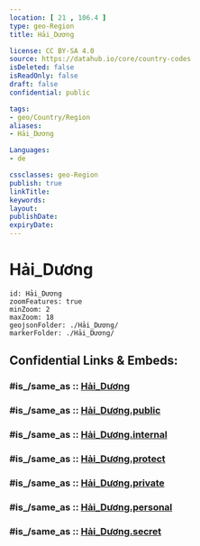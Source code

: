 ```yaml
---
location: [ 21 , 106.4 ] 
type: geo-Region
title: Hải_Dương

license: CC BY-SA 4.0
source: https://datahub.io/core/country-codes
isDeleted: false
isReadOnly: false
draft: false
confidential: public

tags:
- geo/Country/Region
aliases:
- Hải_Dương

Languages:
- de

cssclasses: geo-Region
publish: true
linkTitle: 
keywords: 
layout: 
publishDate: 
expiryDate: 
---
```


# Hải_Dương

```leaflet
id: Hải_Dương
zoomFeatures: true 
minZoom: 2 
maxZoom: 18
geojsonFolder: ./Hải_Dương/
markerFolder: ./Hải_Dương/
```


## Confidential Links & Embeds: 

### #is_/same_as :: [Hải_Dương](/_Standards/Earth/Continent/Asia/Asia~South~East/Vietnam/Provinces~Vietnam/Hải_Dương.md) 

### #is_/same_as :: [Hải_Dương.public](/_public/Earth/Continent/Asia/Asia~South~East/Vietnam/Provinces~Vietnam/Hải_Dương.public.md) 

### #is_/same_as :: [Hải_Dương.internal](/_internal/Earth/Continent/Asia/Asia~South~East/Vietnam/Provinces~Vietnam/Hải_Dương.internal.md) 

### #is_/same_as :: [Hải_Dương.protect](/_protect/Earth/Continent/Asia/Asia~South~East/Vietnam/Provinces~Vietnam/Hải_Dương.protect.md) 

### #is_/same_as :: [Hải_Dương.private](/_private/Earth/Continent/Asia/Asia~South~East/Vietnam/Provinces~Vietnam/Hải_Dương.private.md) 

### #is_/same_as :: [Hải_Dương.personal](/_personal/Earth/Continent/Asia/Asia~South~East/Vietnam/Provinces~Vietnam/Hải_Dương.personal.md) 

### #is_/same_as :: [Hải_Dương.secret](/_secret/Earth/Continent/Asia/Asia~South~East/Vietnam/Provinces~Vietnam/Hải_Dương.secret.md)

